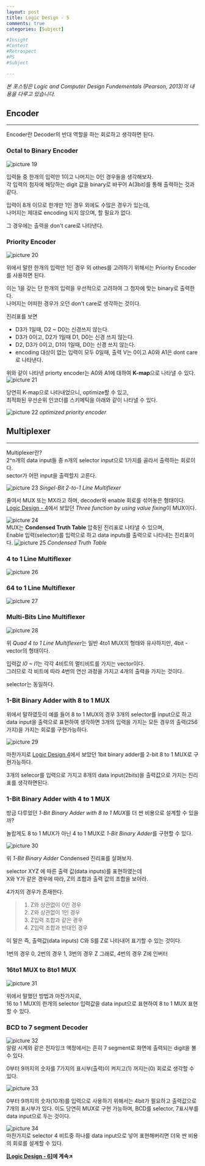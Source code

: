 ```yaml
---
layout: post
title: Logic Design - 5
comments: true
categories: [Subject]

#Insight
#Contest
#Retrospect
#PS
#Subject

---
```


*본 포스팅은 Logic and Computer Design Fundementals (Pearson, 2013)의 내용을 다루고 있습니다.*

Encoder
---
---
Encoder란 Decoder의 반대 역할을 하는 회로하고 생각하면 된다.

### Octal to Binary Encoder

![picture 19](../images/2ab872c30f4c6419d9db23ef0ad4f6af21a7000e17b284b0d715c8c5d823a20d.png)  

입력들 중 한개의 입력만 1이고 나머지는 0인 경우들을 생각해보자.  
각 입력의 첨자에 해당하는 digit 값을 binary로 바꾸어 A(3bit)를 통해 출력하는 것과 같다.

입력이 8개 이므로 한개만 1인 경우 외에도 수많은 경우가 있는데,  
나머지는 제대로 encoding 되지 않으며, 할 필요가 없다.

그 경우에는 출력을 don't care로 나타낸다.

### Priority Encoder

![picture 20](../images/03543c2fa6eed6d0931dfd507c914eb8d15901e9ba9aa4ba5cffc945dcee150c.png)  

위에서 말한 한개의 입력만 1인 경우 외 othes를 고려하기 위해서는 Priority Encoder를 사용하면 된다.

이는 1을 갖는 단 한개의 입력을 우선적으로 고려하여 그 첨자에 맞는 binary로 출력한다.  
나머지는 어떠한 경우가 오던 don't care로 생각하는 것이다.

진리표를 보면
- D3가 1일때, D2 ~ D0는 신경쓰지 않는다.
- D3가 0이고, D2가 1일때 D1, D0는 신경 쓰지 않는다.
- D2, D3가 0이고, D1이 1일때, D0는 신경 쓰지 않는다.
- encoding 대상이 없는 입력이 모두 0일때, 출력 V는 0이고 A0와 A1은 dont care로 나타낸다.

위와 같이 나타낸 priorty encoder는 A0와 A1에 대하여 **K-map**으로 나타낼 수 있다.
![picture 21](../images/1ba532414d82e1da21280ee2d205e409506deccdf13d983b8b717edf7b31b16a.png)  

당연히 K-map으로 나타내었으니, optimize할 수 있고,    
최적화된 우선순위 인코더를 스키메틱을 아래와 같이 나타낼 수 있다.

![picture 22](../images/ca109909cdf3bf69b19c6386ea9ff543bc2a6d97130af8f435d50e74ae303616.png)
*optimized priority encoder*


Multiplexer
---
---
Multiplexer란?  
2^n개의 data input들 중 n개의 selector input으로 1가지를 골라서 출력하는 회로이다.  
sector가 어떤 input을 출력할지 고른다.

![picture 23](../images/62917a9fb57e3dfcad4c49a29b9c500982a87720e7f059d7d10c406713d8739a.png)
*Singel-Bit 2-to-1 Line Multiflexer*

줄여서 MUX 또는 MX라고 하며, decoder와 enable 회로를 섞어놓은 형태이다.  
[Logic Design - 4](../2021-04/logicdesign4)에서 보았던 *Three function by using value fixing*이 MUX이다.

![picture 24](../images/7beef1794f8a366f378b82fbef20514a73ca753f34ede7215f7aa0ef6a0a243d.png)  
MUX는 **Condensed Truth Table** 압축된 진리표로 나타낼 수 있으며,  
Enable 입력(selector)를 입력으로 하고 data inputs를 출력으로 나타내는 진리표이다.
![picture 25](../images/e82f6b1d5a1b8cf07555546b72fad3463993409e0c5225103d12ab532878f052.png)
*Condensed Truth Table* 

### 4 to 1 Line Multiflexer

![picture 26](../images/d05060810154d1b07c9c341b704276113b555ae56f417665278831bb37fae8bc.png)  

### 64 to 1 Line Multiflexer

![picture 27](../images/a2efb32a787d9de4faf503281a9b0ac56bdaac3307d23b5d558fb8bb07172775.png)  

### Multi-Bits Line Multiflexer

![picture 28](../images/d905dc6e2370c07ea412eaf4b343fd557160fada9ecdf2e41f8c7eac4dd0de76.png)  

위 *Quad 4 to 1 Line Multiflexer*는 일반 4to1 MUX의 형태와 유사하지만,
4bit - vector의 형태이다.

입력값 *I0 ~ I1*는 각각 4비트의 멀티비트를 가지는 vector이다.  
그러므로 각 비트에 따라 4번의 연산 과정을 가지고 4개의 출력을 가지는 것이다.

selector는 동일하다.

### 1-Bit Binary Adder with 8 to 1 MUX

위에서 말하였듯이 예를 들어 8 to 1 MUX의 경우 3개의 selector를 input으로 하고   
data input을 출력으로 표현하여 생각하면 3개의 입력을 가지는 모든 경우의 출력(256가지)을 가지는 회로를 구현가능하다.

![picture 29](../images/c576b7711cb506279c178a7ad7f04ba864b6f204dba5c7abbbce26a430196053.png)  

마찬가지로 [Logic Design 4](../2021-04/logicdesign4)에서 보았던 1bit binary adder를 2-bit 8 to 1 MUX로 구현가능하다.

3개의 selecor를 입력으로 가지고 8개의 data input(2bits)을 출력값으로 가지는 진리표를 생각하면된다.

### 1-Bit Binary Adder with 4 to 1 MUX

방금 다루었던 *1-Bit Binary Adder with 8 to 1 MUX*를 더 싼 비용으로 설계할 수 있을까?

놀랍게도 8 to 1 MUX가 아닌 4 to 1 MUX로 *1-Bit Binary Adder*를 구현할 수 있다.

![picture 30](../images/e88402658c25edcefb38353800792bea1746477780baa9b768baac2100b39e57.png)  

위 *1-Bit Binary Adder* Condensed 진리표를 살펴보자.

selector XYZ 에 따른 출력 값(data inputs)를 표현하였는데  
X와 Y가 같은 경우에 따라, Z의 조합과 출력 값의 조합을 보아라.

4가지의 경우가 존재한다.
>1. Z와 상관없이 0인 경우
>2. Z와 상관없이 1인 경우
>3. Z입력 조합과 같은 경우
>4. Z입력 조합과 반대인 경우

이 말은 즉, 출력값(data inputs) C와 S를 Z로 나타내어 표기할 수 있는 것이다.

1번의 경우 0, 2번의 경우 1, 3번의 경우 Z 그래로, 4번의 경우 Z에 인버터

### 16to1 MUX to 8to1 MUX

![picture 31](../images/dc3268dfdb8a7268aad48890171f3866cb81c65ea614523f8b6430106c328256.png)  

위에서 말했던 방법과 마찬가지로,   
16 to 1 MUX의 한개의 selector 입력값을 data input으로 표현하여 8 to 1 MUX 표현할 수 있다.

### BCD to 7 segment Decoder

![picture 32](../images/2d0187a099f03a5e3f597cfb354d587d6bb9c98ef53d52b8d33f406b12c1dbdc.png)  
알람 시계와 같은 전자잉크 액정에서는 흔히 7 segment로 화면에 출력되는 digit을 볼 수 있다.

0부터 9까지의 숫자를 7가지의 표시부(출력)이 켜지고(1) 꺼지는(0) 회로로 생각할 수 있다.

![picture 33](../images/33732f4e3b5c5d1b797b7abf804db6aebecf821989e45cb8a21fa9b8501d9a31.png)  

0부터 9까지의 숫자(10개)를 입력으로 사용하기 위해서는 4bit가 필요하고 출력값으로 7개의 표시부가 있다.
이도 당연히 MUX로 구현 가능하며, BCD를 selector, 7표시부를 data input으로 두는 것이다.

![picture 34](../images/71f723642d5243ecbec53b7b2fd6966873cc86f4b551404055ced61fbe4d761f.png)  
마찬가지로 selector 4 비트중 하나를 data input으로 넣어 표현해버리면 더욱 싼 비용의 회로를 설계할 수 있다.



**[[Logic Design - 6]](../2021-04/logicdesign6)에 계속↗**